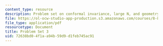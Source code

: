 ```yaml
---
content_type: resource
description: Problem set on conformal invariance, large N, and geometry of AdS.
file: https://ol-ocw-studio-app-production.s3.amazonaws.com/courses/8-821-string-theory-fall-2008/72638bd04f1aa94b59d9d1feb745ac91_pset03.pdf
file_type: application/pdf
resourcetype: Document
title: Problem Set 3
uid: 72638bd0-4f1a-a94b-59d9-d1feb745ac91
---
```

